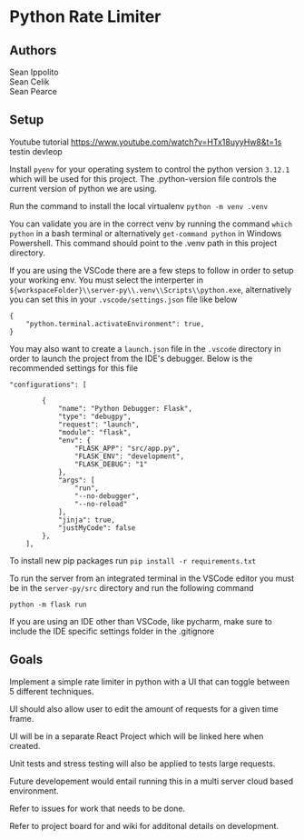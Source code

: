 # Python Rate Limiter

## Authors
Sean Ippolito 
<br>
Sean Celik
<br>
Sean Pearce

## Setup

Youtube tutorial https://www.youtube.com/watch?v=HTx18uyyHw8&t=1s testin devleop

Install `pyenv` for your operating system to control the python version `3.12.1` which will be used for this project. The .python-version file controls the current version of python we are using.

Run the command to install the local virtualenv `python -m venv .venv`

You can validate you are in the correct venv by running the command `which python` in a bash terminal or alternatively `get-command python` in Windows Powershell. This command should point to the .venv path in this project directory.

If you are using the VSCode there are a few steps to follow in order to setup your working env. You must select the interperter in `${workspaceFolder}\\server-py\\.venv\\Scripts\\python.exe`, alternatively you can set this in your `.vscode/settings.json` file like below 

```
{
    "python.terminal.activateEnvironment": true,
}
```


You may also want to create a `launch.json` file in the `.vscode` directory in order to launch the project from the IDE's debugger. Below is the recommended settings for this file

```
"configurations": [
        
        {
            "name": "Python Debugger: Flask",
            "type": "debugpy",
            "request": "launch",
            "module": "flask",
            "env": {
                "FLASK_APP": "src/app.py",
                "FLASK_ENV": "development",
                "FLASK_DEBUG": "1"
            },
            "args": [
                "run",
                "--no-debugger",
                "--no-reload"
            ],
            "jinja": true,
            "justMyCode": false
        },
    ],
```

To install new pip packages run  `pip install -r requirements.txt`

To run the server from an integrated terminal in the VSCode editor you must be in the `server-py/src` directory and run the following command 

`python -m flask run`


If you are using an IDE other than VSCode, like pycharm, make sure to include the IDE specific settings folder in the .gitignore


## Goals
Implement a simple rate limiter in python with a UI that can toggle between 5 different techniques.

UI should also allow user to edit the amount of requests for a given time frame.

UI will be in a separate React Project which will be linked here when created.

Unit tests and stress testing will also be applied to tests large requests.

Future developement would entail running this in a multi server cloud based environment.

Refer to issues for work that needs to be done.

Refer to project board for and wiki for additonal details on development. 


